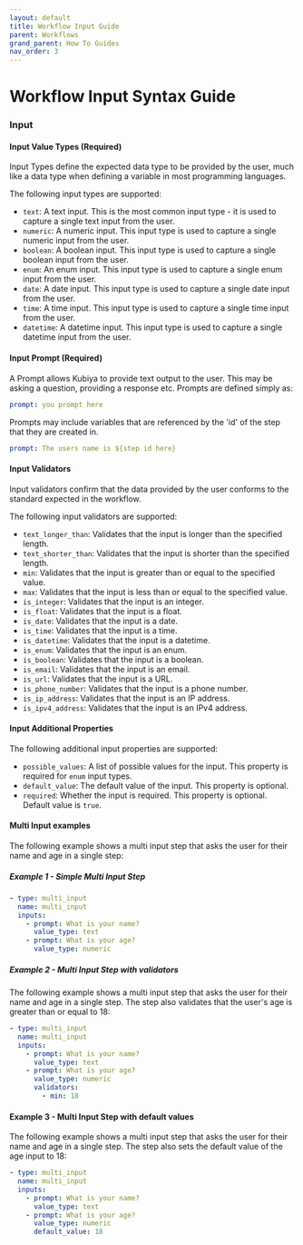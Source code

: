 ```yaml
---
layout: default
title: Workflow Input Guide
parent: Workflows
grand_parent: How To Guides
nav_order: 3
---
```

# Workflow Input Syntax Guide

### Input

#### Input Value Types (Required)

Input Types define the expected data type to be provided by the user, much like a data type when defining a variable in most programming languages.

The following input types are supported:

* `text`: A text input. This is the most common input type - it is used to capture a single text input from the user.
* `numeric`: A numeric input. This input type is used to capture a single numeric input from the user.
* `boolean`: A boolean input. This input type is used to capture a single boolean input from the user.
* `enum`: An enum input. This input type is used to capture a single enum input from the user.
* `date`: A date input. This input type is used to capture a single date input from the user.
* `time`: A time input. This input type is used to capture a single time input from the user.
* `datetime`: A datetime input. This input type is used to capture a single datetime input from the user.

#### Input Prompt (Required)

A Prompt allows Kubiya to provide text output to the user.  This may be asking a question, providing a response etc.  Prompts are defined simply as:

```yaml
prompt: you prompt here
```

Prompts may include variables that are referenced by the 'id' of the step that they are created in.  

```yaml
prompt: The users name is ${step id here}
```

#### Input Validators

Input validators confirm that the data provided by the user conforms to the standard expected in the workflow.

The following input validators are supported:

* `text_longer_than`: Validates that the input is longer than the specified length.
* `text_shorter_than`: Validates that the input is shorter than the specified length.
* `min`: Validates that the input is greater than or equal to the specified value.
* `max`: Validates that the input is less than or equal to the specified value.
* `is_integer`: Validates that the input is an integer.
* `is_float`: Validates that the input is a float.
* `is_date`: Validates that the input is a date.
* `is_time`: Validates that the input is a time.
* `is_datetime`: Validates that the input is a datetime.
* `is_enum`: Validates that the input is an enum.
* `is_boolean`: Validates that the input is a boolean.
* `is_email`: Validates that the input is an email.
* `is_url`: Validates that the input is a URL.
* `is_phone_number`: Validates that the input is a phone number.
* `is_ip_address`: Validates that the input is an IP address.
* `is_ipv4_address`: Validates that the input is an IPv4 address.

#### Input Additional Properties

The following additional input properties are supported:

* `possible_values`: A list of possible values for the input. This property is required for `enum` input types.
* `default_value`: The default value of the input. This property is optional.
* `required`: Whether the input is required. This property is optional. Default value is `true`.

#### Multi Input examples ####
The following example shows a multi input step that asks the user for their name and age in a single step:

##### Example 1 - Simple Multi Input Step #####
```yaml
- type: multi_input
  name: multi_input
  inputs:
    - prompt: What is your name?
      value_type: text
    - prompt: What is your age?
      value_type: numeric
```

##### Example 2 - Multi Input Step with validators #####

The following example shows a multi input step that asks the user for their name and age in a single step. The step also validates that the user's age is greater than or equal to 18:

```yaml
- type: multi_input
  name: multi_input
  inputs:
    - prompt: What is your name?
      value_type: text
    - prompt: What is your age?
      value_type: numeric
      validators:
        - min: 18
```


#### Example 3 - Multi Input Step with default values #####

The following example shows a multi input step that asks the user for their name and age in a single step. The step also sets the default value of the age input to 18:

```yaml
- type: multi_input
  name: multi_input
  inputs:
    - prompt: What is your name?
      value_type: text
    - prompt: What is your age?
      value_type: numeric
      default_value: 18
```